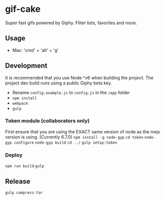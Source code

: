 # gif-cake
Super fast gifs powered by Giphy. Filter lists, favorites and more.

## Usage
* Mac: 'cmd' + 'alt' + 'g'

## Development
It is recommended that you use Node ^v6 when building the project. The project dev build runs using a public Giphy beta key.

* Rename `config.example.js` to `config.js` in the `/app` folder
* ``` npm install ```
* ``` webpack ```
* ``` gulp ```

### Token module (collaborators only)
First ensure that you are using the EXACT same version of node as the nwjs version is using. (Currently 6.7.0)
``` npm install -g node-gyp ```
``` cd token ```
``` node-gyp configure ```
``` node-gyp build ```
``` cd ../ ```
``` gulp setup:token ```

### Deploy
``` npm run build ```
``` gulp ```

## Release
``` gulp compress-tar ```


